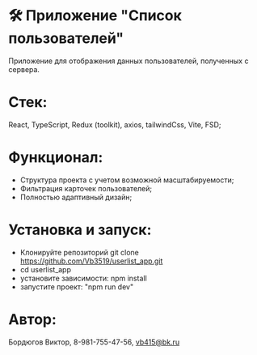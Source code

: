 # 🛠 Приложение "Список пользователей"

Приложение для отображения данных пользователей, полученных с сервера.

# Стек:

React, TypeScript, Redux (toolkit), axios, tailwindCss, Vite, FSD;

# Функционал:

- Структура проекта с учетом возможной масштабируемости;
- Фильтрация карточек пользователей;
- Полностью адаптивный дизайн;

# Установка и запуск:

- Клонируйте репозиторий git clone https://github.com/Vb3519/userlist_app.git
- cd userlist_app
- установите зависимости: npm install
- запустите проект: "npm run dev"

# Автор:

Бордюгов Виктор, 8-981-755-47-56, vb415@bk.ru
